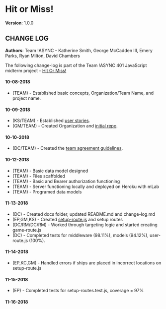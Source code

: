 # Hit or Miss!

**Version**: 1.0.0

## CHANGE LOG

**Authors**: Team !ASYNC - Katherine Smith, George McCadden III, Emery Parks, Ryan Milton, David Chambers

The following change-log is part of the Team !ASYNC 401 JavaScript midterm project - [Hit Or Miss!](https://github.com/hit-or-miss/hit-or-miss)  

#### 10-08-2018
* (TEAM) - Established basic concepts, Organization/Team Name, and project name.

#### 10-09-2018
* (KS/TEAM) - Established [user stories](user-stories.md).
* (GM/TEAM) - Created Organization and [initial repo](https://github.com/hit-or-miss/midterm).

#### 10-10-2018
* (DC/TEAM) - Created the [team agreement guidelines](team-agreement.md).

#### 10-12-2018
* (TEAM) - Basic data model designed
* (TEAM) - Files scaffolded
* (TEAM) - Basic and Bearer authorization functioning
* (TEAM) - Server functioning locally and deployed on Heroku with mLab
* (TEAM) - Programed data models

#### 11-13-2018
* (DC) - Created docs folder, updated README.md and change-log.md
* (EP,GM,KS) - Created [setup-route.js](../src/routes/setup-route.js) and setup routes
* (DC/RM/DC/RM) - Worked through targeting logic and started creating game-route.js
* (DC) - Completed tests for middleware (98.11%), models (94.12%), user-route.js (100%).

#### 11-14-2018
* (EP,KC,GM) - Handled errors if ships are placed in incorrect locations on setup-route.js 


#### 11-15-2018
* (EP) - Completed tests for setup-routes.test.js, coverage = 97%


#### 11-16-2018